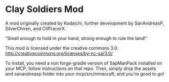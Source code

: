 Clay Soldiers Mod
===============
A mod originally created by Kodaichi, further development by SanAndreasP, SilverChiren, and CliffracerX.

"Small enough to hold in your hand, strong enough to rule the land!"

This mod is licensed under the creative commons 3.0: http://creativecommons.org/licenses/by-nc-sa/3.0/

To install, you need a non forge-gradle version of SapManPack installed on your MCP, follow instructions on that repo. Then, simply drop the assets and sanandreasp folder into your mcp/src/minecraft, and you're good to go!
